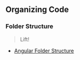 ## Organizing Code

### Folder Structure

> Lift!

* [Angular Folder Structure](https://medium.com/@motcowley/angular-folder-structure-d1809be95542)
